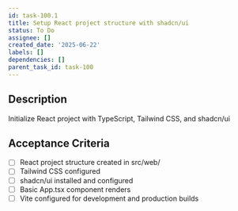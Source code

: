 ```yaml
---
id: task-100.1
title: Setup React project structure with shadcn/ui
status: To Do
assignee: []
created_date: '2025-06-22'
labels: []
dependencies: []
parent_task_id: task-100
---
```


## Description

Initialize React project with TypeScript, Tailwind CSS, and shadcn/ui

## Acceptance Criteria

- [ ] React project structure created in src/web/
- [ ] Tailwind CSS configured
- [ ] shadcn/ui installed and configured
- [ ] Basic App.tsx component renders
- [ ] Vite configured for development and production builds
